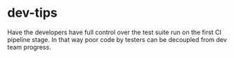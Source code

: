 dev-tips
========

Have the developers have full control over the test suite run on the first CI pipeline stage. In that way poor code by testers can be decoupled from dev team progress.
